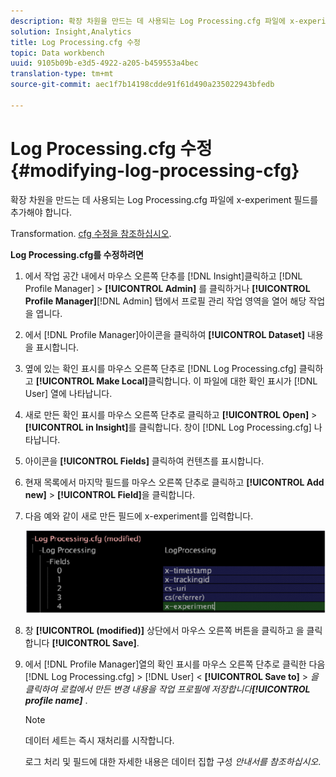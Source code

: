 ```yaml
---
description: 확장 차원을 만드는 데 사용되는 Log Processing.cfg 파일에 x-experiment 필드를 추가해야 합니다.
solution: Insight,Analytics
title: Log Processing.cfg 수정
topic: Data workbench
uuid: 9105b09b-e3d5-4922-a205-b459553a4bec
translation-type: tm+mt
source-git-commit: aec1f7b14198cdde91f61d490a235022943bfedb

---
```



# Log Processing.cfg 수정{#modifying-log-processing-cfg}

확장 차원을 만드는 데 사용되는 Log Processing.cfg 파일에 x-experiment 필드를 추가해야 합니다.

Transformation. [cfg 수정을 참조하십시오](../../../home/c-undst-ctrld-exp/c-vw-rslts/t-mod-trfmtn.md#task-d61b02853a82492c9a76e3c5fe8a3fb6).

**Log Processing.cfg를 수정하려면**

1. 에서 작업 공간 내에서 마우스 오른쪽 단추를 [!DNL Insight]클릭하고 [!DNL Profile Manager] > **[!UICONTROL Admin]** 를 클릭하거나 **[!UICONTROL Profile Manager]**[!DNL Admin] 탭에서 프로필 관리 작업 영역을 열어 해당 작업을 엽니다.
1. 에서 [!DNL Profile Manager]아이콘을 클릭하여 **[!UICONTROL Dataset]** 내용을 표시합니다.
1. 옆에 있는 확인 표시를 마우스 오른쪽 단추로 [!DNL Log Processing.cfg] 클릭하고 **[!UICONTROL Make Local]**&#x200B;클릭합니다. 이 파일에 대한 확인 표시가 [!DNL User] 열에 나타납니다.
1. 새로 만든 확인 표시를 마우스 오른쪽 단추로 클릭하고 **[!UICONTROL Open]** > **[!UICONTROL in Insight]**&#x200B;를 클릭합니다. 창이 [!DNL Log Processing.cfg] 나타납니다.
1. 아이콘을 **[!UICONTROL Fields]** 클릭하여 컨텐츠를 표시합니다.
1. 현재 목록에서 마지막 필드를 마우스 오른쪽 단추로 클릭하고 **[!UICONTROL Add new]** > **[!UICONTROL Field]**&#x200B;을 클릭합니다.
1. 다음 예와 같이 새로 만든 필드에 x-experiment를 입력합니다.

   ![단계 정보](assets/logprocessing.png)

1. 창 **[!UICONTROL (modified)]** 상단에서 마우스 오른쪽 버튼을 클릭하고 을 클릭합니다 **[!UICONTROL Save]**.
1. 에서 [!DNL Profile Manager]열의 확인 표시를 마우스 오른쪽 단추로 클릭한 다음 [!DNL Log Processing.cfg] > [!DNL User] &lt; **[!UICONTROL Save to]** > *을 클릭하여 로컬에서 만든 변경 내용을 작업 프로필에 저장합니다&#x200B;**[!UICONTROL profile name]*** .

   >[!NOTE]
   >
   >데이터 세트는 즉시 재처리를 시작합니다.

   로그 처리 및 필드에 대한 자세한 내용은 데이터 집합 구성 *안내서를 참조하십시오*.

